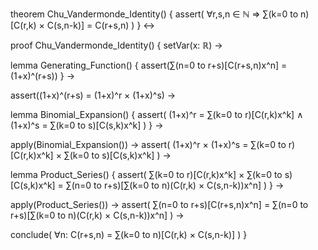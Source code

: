 theorem Chu_Vandermonde_Identity() {
  assert(
    ∀r,s,n ∈ ℕ ⇒ ∑(k=0 to n)[C(r,k) × C(s,n-k)] = C(r+s,n)
  )
} ↔

proof Chu_Vandermonde_Identity() {
  setVar(x: ℝ) →
  
  lemma Generating_Function() {
    assert(∑(n=0 to r+s)[C(r+s,n)x^n] = (1+x)^(r+s))
  } →
  
  assert((1+x)^(r+s) = (1+x)^r × (1+x)^s) →
  
  lemma Binomial_Expansion() {
    assert(
      (1+x)^r = ∑(k=0 to r)[C(r,k)x^k] ∧
      (1+x)^s = ∑(k=0 to s)[C(s,k)x^k]
    )
  } →
  
  apply(Binomial_Expansion()) →
  assert(
    (1+x)^r × (1+x)^s = 
    ∑(k=0 to r)[C(r,k)x^k] × ∑(k=0 to s)[C(s,k)x^k]
  ) →
  
  lemma Product_Series() {
    assert(
      ∑(k=0 to r)[C(r,k)x^k] × ∑(k=0 to s)[C(s,k)x^k] =
      ∑(n=0 to r+s)[∑(k=0 to n)(C(r,k) × C(s,n-k))x^n]
    )
  } →
  
  apply(Product_Series()) →
  assert(
    ∑(n=0 to r+s)[C(r+s,n)x^n] = 
    ∑(n=0 to r+s)[∑(k=0 to n)(C(r,k) × C(s,n-k))x^n]
  ) →
  
  conclude(
    ∀n: C(r+s,n) = ∑(k=0 to n)[C(r,k) × C(s,n-k)]
  )
}
